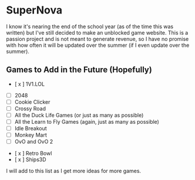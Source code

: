 # SuperNova
I know it's nearing the end of the school year (as of the time this was written) but I've still decided to make an unblocked game website. This is a passion project and is not meant to generate revenue, so I have no promise with how often it will be updated over the summer (if I even update over the summer).

## Games to Add in the Future (Hopefully)
- [ x ] 1V1.LOL
- [ ] 2048
- [ ] Cookie Clicker
- [ ] Crossy Road
- [ ] All the Duck Life Games (or just as many as possible)
- [ ] All the Learn to Fly Games (again, just as many as possible)
- [ ] Idle Breakout
- [ ] Monkey Mart
- [ ] OvO and OvO 2
- [ x ] Retro Bowl
- [ x ] Ships3D

I will add to this list as I get more ideas for more games.
